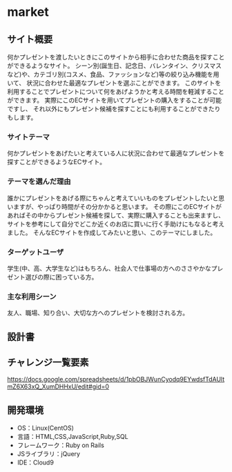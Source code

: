 # market

## サイト概要
何かプレゼントを渡したいときにこのサイトから相手に合わせた商品を探すことができるようなサイト。
シーン別(誕生日、記念日、バレンタイン、クリスマスなど)や、カテゴリ別(コスメ、食品、ファッションなど)等の絞り込み機能を用いて、
状況に合わせた最適なプレゼントを選ぶことができます。
このサイトを利用することでプレゼントについて何をあげようかと考える時間を軽減することができます。
実際にこのECサイトを用いてプレゼントの購入をすることが可能ですし、
それ以外にもプレゼント候補を探すことにも利用することができたりもします。

### サイトテーマ
何かプレゼントをあげたいと考えている人に状況に合わせて最適なプレゼントを探すことができるようなECサイト。


### テーマを選んだ理由
誰かにプレゼントをあげる際にちゃんと考えていいものをプレゼントしたいと思いますが、やっぱり時間がその分かかると思います。
その際にこのECサイトがあればその中からプレゼント候補を探して、実際に購入することも出来ますし、
サイトを参考にして自分でどこか近くのお店に買いに行く手助けにもなると考えました。
そんなECサイトを作成してみたいと思い、このテーマにしました。

### ターゲットユーザ
学生(中、高、大学生など)はもちろん、社会人で仕事場の方へのささやかなプレゼント選びの際に困っている方。

### 主な利用シーン
友人、職場、知り合い、大切な方へのプレゼントを検討される方。

## 設計書


## チャレンジ一覧要素
https://docs.google.com/spreadsheets/d/1pbOBJWunCyodq9EYwdsfTdAUltmZ6X63xQ_XumDHHxU/edit#gid=0

## 開発環境
- OS：Linux(CentOS)
- 言語：HTML,CSS,JavaScript,Ruby,SQL
- フレームワーク：Ruby on Rails
- JSライブラリ：jQuery
- IDE：Cloud9
